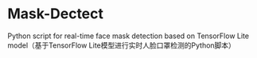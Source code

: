# Mask-Dectect
Python script for real-time face mask detection based on TensorFlow Lite model（基于TensorFlow Lite模型进行实时人脸口罩检测的Python脚本）
